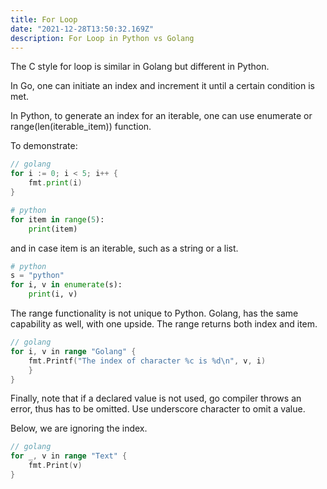 ```yaml
---
title: For Loop
date: "2021-12-28T13:50:32.169Z"
description: For Loop in Python vs Golang
---
```


The C style for loop is similar in Golang but different in Python. 

In Go, one can initiate an index and increment it until a certain condition is met. 

In Python, to generate an index for an iterable, one can use enumerate or range(len(iterable_item)) function.

To demonstrate:

```go
// golang
for i := 0; i < 5; i++ {
    fmt.print(i)
}
```

```python
# python
for item in range(5):
    print(item)
```

and in case item is an iterable, such as a string or a list.

```python
# python
s = "python"
for i, v in enumerate(s):
    print(i, v)    
```

The range functionality is not unique to Python. Golang, has the same capability as well, with one upside. The range returns both index and item.

```go
// golang
for i, v in range "Golang" {
    fmt.Printf("The index of character %c is %d\n", v, i)
    }
}
```

Finally, note that if a declared value is not used, go compiler throws an error, thus has to be omitted. Use underscore character to omit a value. 

Below, we are ignoring the index.

```go
// golang
for _, v in range "Text" {
    fmt.Print(v)
}

```
